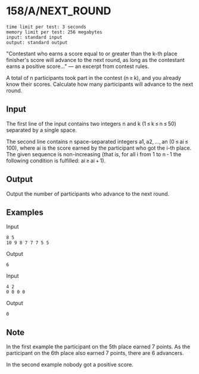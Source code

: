 # 158/A/NEXT_ROUND

```
time limit per test: 3 seconds
memory limit per test: 256 megabytes
input: standard input
output: standard output
```

"Contestant who earns a score equal to or greater than the k-th place finisher's score will advance to the next round, as long as the contestant earns a positive score..." — an excerpt from contest rules.

A total of n participants took part in the contest (n ≥ k), and you already know their scores. Calculate how many participants will advance to the next round.

## Input

The first line of the input contains two integers n and k (1 ≤ k ≤ n ≤ 50) separated by a single space.

The second line contains n space-separated integers a1, a2, ..., an (0 ≤ ai ≤ 100), where ai is the score earned by the participant who got the i-th place. The given sequence is non-increasing (that is, for all i from 1 to n - 1 the following condition is fulfilled: ai ≥ ai + 1).

## Output

Output the number of participants who advance to the next round.

## Examples

Input
```
8 5
10 9 8 7 7 7 5 5
```

Output
```
6
```

Input
```
4 2
0 0 0 0
```

Output
```
0
```

## Note

In the first example the participant on the 5th place earned 7 points. As the participant on the 6th place also earned 7 points, there are 6 advancers.

In the second example nobody got a positive score.
